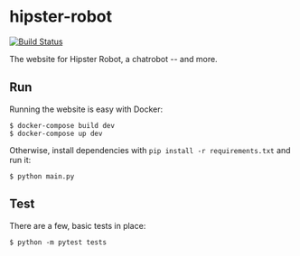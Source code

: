 # hipster-robot

[![Build Status](https://travis-ci.org/hipster-robot/hipster-robot.svg?branch=master)](https://travis-ci.org/hipster-robot/hipster-robot)

The website for Hipster Robot, a chatrobot -- and more.

## Run

Running the website is easy with Docker:

    $ docker-compose build dev
    $ docker-compose up dev

Otherwise, install dependencies with `pip install -r requirements.txt` and run it:

    $ python main.py

## Test

There are a few, basic tests in place:

    $ python -m pytest tests
